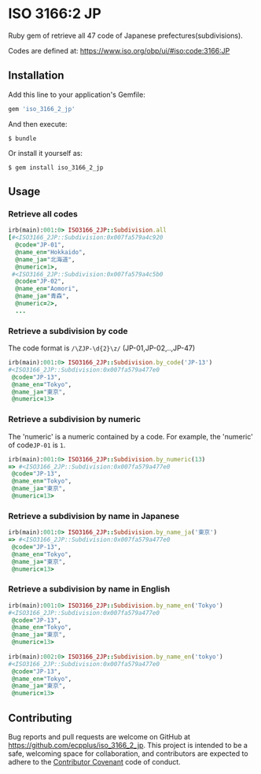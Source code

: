 # ISO 3166:2 JP

Ruby gem of retrieve all 47 code of Japanese prefectures(subdivisions).

Codes are defined at: https://www.iso.org/obp/ui/#iso:code:3166:JP


## Installation

Add this line to your application's Gemfile:

```ruby
gem 'iso_3166_2_jp'
```

And then execute:

    $ bundle

Or install it yourself as:

    $ gem install iso_3166_2_jp

## Usage

### Retrieve all codes
```ruby
irb(main):001:0> ISO3166_2JP::Subdivision.all
[#<ISO3166_2JP::Subdivision:0x007fa579a4c920
  @code="JP-01",
  @name_en="Hokkaido",
  @name_ja="北海道",
  @numeric=1>,
 #<ISO3166_2JP::Subdivision:0x007fa579a4c5b0
  @code="JP-02",
  @name_en="Aomori",
  @name_ja="青森",
  @numeric=2>,
  ...
```

### Retrieve a subdivision by code
The code format is `/\ZJP-\d{2}\z/` (JP-01,JP-02,..,JP-47)

```ruby
irb(main):001:0> ISO3166_2JP::Subdivision.by_code('JP-13')
#<ISO3166_2JP::Subdivision:0x007fa579a477e0
 @code="JP-13",
 @name_en="Tokyo",
 @name_ja="東京",
 @numeric=13>
```

### Retrieve a subdivision by numeric
The 'numeric' is a numeric contained by a code.
For example, the 'numeric' of code`JP-01` is `1`.

```ruby
irb(main):001:0> ISO3166_2JP::Subdivision.by_numeric(13)
=> #<ISO3166_2JP::Subdivision:0x007fa579a477e0
 @code="JP-13",
 @name_en="Tokyo",
 @name_ja="東京",
 @numeric=13>
 ```

### Retrieve a subdivision by name in Japanese

```ruby
irb(main):001:0> ISO3166_2JP::Subdivision.by_name_ja('東京')
=> #<ISO3166_2JP::Subdivision:0x007fa579a477e0
 @code="JP-13",
 @name_en="Tokyo",
 @name_ja="東京",
 @numeric=13>
```

### Retrieve a subdivision by name in English

```ruby
irb(main):001:0> ISO3166_2JP::Subdivision.by_name_en('Tokyo')
#<ISO3166_2JP::Subdivision:0x007fa579a477e0
 @code="JP-13",
 @name_en="Tokyo",
 @name_ja="東京",
 @numeric=13>
 
irb(main):002:0> ISO3166_2JP::Subdivision.by_name_en('tokyo')
#<ISO3166_2JP::Subdivision:0x007fa579a477e0
 @code="JP-13",
 @name_en="Tokyo",
 @name_ja="東京",
 @numeric=13>
```

## Contributing

Bug reports and pull requests are welcome on GitHub at https://github.com/ecpplus/iso_3166_2_jp. This project is intended to be a safe, welcoming space for collaboration, and contributors are expected to adhere to the [Contributor Covenant](http://contributor-covenant.org) code of conduct.

